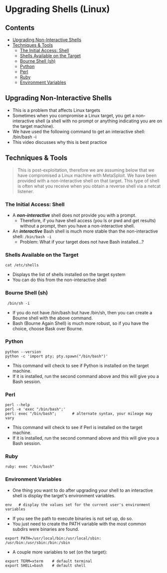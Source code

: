 # Upgrading Shells (Linux)

## Contents
- [Upgrading Non-Interactive Shells](#upgrading-non-interactive-shells)
- [Techniques & Tools](#techniques--tools)
  - [The Initial Access: Shell](#the-initial-access-shell)
  - [Shells Available on the Target](#shells-available-on-the-target)
  - [Bourne Shell (sh)](#bourne-shell-sh)
  - [Python](#python)
  - [Perl](#perl)
  - [Ruby](#ruby)
  - [Environment Variables](#environment-variables)

## Upgrading Non-Interactive Shells
- This is a problem that affects Linux targets
- Sometimes when you compromise a Linux target, you get a non-interactive shell (a shell with no prompt or anything indicating you are on the target machine).
- We have used the following command to get an interactive shell:  /bin/bash -i
- This video discusses why this is best practice

## Techniques & Tools
> This is post-exploitation, therefore we are assuming below that we have compromised a Linux machine with MetaSploit. We have been provided with a non-interactive shell on that target. This type of shell is often what you receive when you obtain a reverse shell via a netcat listener.

### The Initial Access: Shell
- A **_non-interactive_** shell does not provide you with a prompt.
  - Therefore, if you have shell access (you ls or pwd and get results) without a prompt, then you have a non-interactive shell.
- An **_interactive_** Bash shell is much more stable than the non-interactive shell: `/bin/bash -i`
  - Problem: What if your target does not have Bash installed...?

### Shells Available on the Target
```
cat /etc/shells
```
- Displays the list of shells installed on the target system
- You can do this from the non-interactive shell

### Bourne Shell (sh)
```
 /bin/sh -i
```
- If you do not have /bin/bash but have /bin/sh, then you can create a Bourne shell with the above command.
- Bash (Bourne Again Shell) is much more robust, so if you have the choice, choose Bask over Bourne.

### Python
```
python --version
python -c 'import pty; pty.spawn("/bin/bash")'
```
- This command will check to see if Python is installed on the target machine.
- If it is installed, run the second command above and this will give you a Bash session.

### Perl
```
perl --help
perl -e 'exec "/bin/bash";'
perl: exec "/bin/bash";       # alternate syntax, your mileage may vary
```
- This command will check to see if Perl is installed on the target machine.
- If it is installed, run the second command above and this will give you a Bash session.

### Ruby
```
ruby: exec "/bin/bash"
```

### Environment Variables
- One thing you want to do after upgrading your shell to an interactive shell is display the target's environment variables. 
```
env   # display the values set for the current user's environment variables
```
- If you see the path to execute binaries is not set up, do so.
- You just need to create the PATH variable with the most common subdirs were binaries are found.
```
export PATH=/usr/local/bin:/usr/local/sbin: /usr/bin:/usr/sbin:/bin:/sbin  
```
- A couple more variables to set (on the target):
```
export TERM=xterm    # default terminal
export SHELL=bash    # default shell
```
